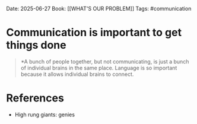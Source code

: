Date: 2025-06-27
Book: [[WHAT'S OUR PROBLEM]]
Tags: #communication
# Communication is important to get things done

>*A bunch of people together, but not communicating, is just a bunch of individual brains in the same place. Language is so important because it allows individual brains to connect. 

# References
- High rung giants: genies 
